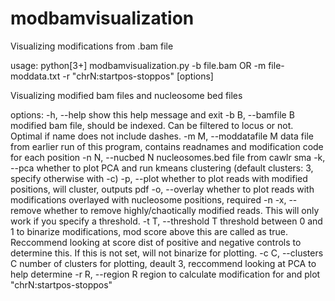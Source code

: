 # modbamvisualization
Visualizing modifications from .bam file

usage: python[3+] modbamvisualization.py -b file.bam OR -m file-moddata.txt -r "chrN:startpos-stoppos" [options]

Visualizing modified bam files and nucleosome bed files

options:
  -h, --help            show this help message and exit
  -b B, --bamfile B     modified bam file, should be indexed. Can be filtered to locus or not. Optimal if name does not include dashes.
  -m M, --moddatafile M
                        data file from earlier run of this program, contains readnames and modification code for each position
  -n N, --nucbed N      nucleosomes.bed file from cawlr sma
  -k, --pca             whether to plot PCA and run kmeans clustering (default clusters: 3, specify otherwise with -c)
  -p, --plot            whether to plot reads with modified positions, will cluster, outputs pdf
  -o, --overlay         whether to plot reads with modifications overlayed with nucleosome positions, required -n
  -x, --remove          whether to remove highly/chaotically modified reads. This will only work if you specify a threshold.
  -t T, --threshold T   threshold between 0 and 1 to binarize modifications, mod score above this are called as true. Reccommend
                        looking at score dist of positive and negative controls to determine this. If this is not set, will not
                        binarize for plotting.
  -c C, --clusters C    number of clusters for plotting, deault 3, reccommend looking at PCA to help determine
  -r R, --region R      region to calculate modification for and plot "chrN:startpos-stoppos"
